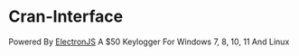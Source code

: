 # Cran-Interface
Powered By <a href="https://electronjs.org">ElectronJS</a>
A $50 Keylogger For Windows 7, 8, 10, 11 And Linux
